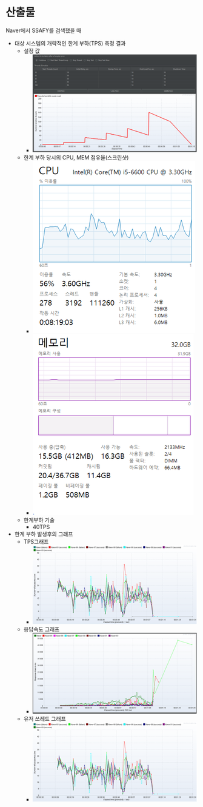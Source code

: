# 산출물

Naver에서 SSAFY를 검색했을 때

- 대상 시스템의 개략적인 한계 부하(TPS) 측정 결과
  - 설정 값
    - ![image-20210701222138692](README.assets/image-20210701222138692.png)
  - 한계 부하 당시의 CPU, MEM 점유율(스크린샷)
    - ![image-20210701221610692](README.assets/image-20210701221610692.png)
    - ![image-20210701221622960](README.assets/image-20210701221622960.png)
  - 한계부하 기술
    - 40TPS
- 한계 부하 발생후의 그래프
  - TPS그래프
    - ![image-20210701221711399](README.assets/image-20210701221711399.png)
  - 응답속도 그래프
    - ![image-20210701221702198](README.assets/image-20210701221702198.png)
  - 유저 쓰레드 그래프 
    - ![image-20210701221711399](README.assets/image-20210701221711399-1625145664009.png)

